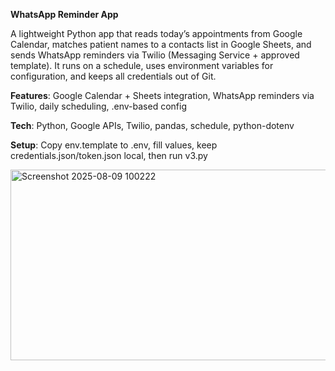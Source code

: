 **WhatsApp Reminder App**




A lightweight Python app that reads today’s appointments from Google Calendar, matches patient names to a contacts list in Google Sheets, and sends WhatsApp reminders via Twilio (Messaging Service + approved template). It runs on a schedule, uses environment variables for configuration, and keeps all credentials out of Git.


**Features**: Google Calendar + Sheets integration, WhatsApp reminders via Twilio, daily scheduling, .env-based config


**Tech**: Python, Google APIs, Twilio, pandas, schedule, python-dotenv


**Setup**: Copy env.template to .env, fill values, keep credentials.json/token.json local, then run v3.py


<img width="767" height="305" alt="Screenshot 2025-08-09 100222" src="https://github.com/user-attachments/assets/4098d576-a6e8-40e3-a4a6-1a0bdf2a6e6e" />
